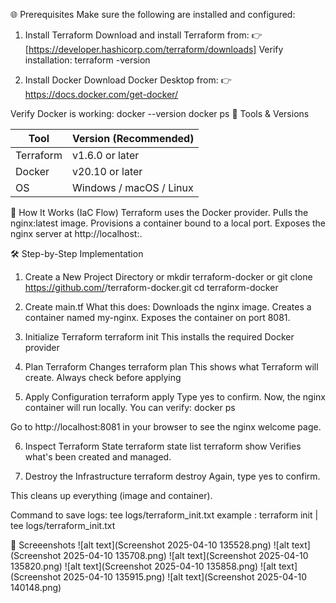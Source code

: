 🌐 Prerequisites
Make sure the following are installed and configured:
 1. Install Terraform
 Download and install Terraform from: 
👉 [https://developer.hashicorp.com/terraform/downloads]
Verify installation:
terraform -version

2. Install Docker
Download Docker Desktop from:
👉 https://docs.docker.com/get-docker/

Verify Docker is working:
docker --version
docker ps
🔧 Tools & Versions

| Tool       | Version (Recommended)      |
|------------|----------------------------|
| Terraform  | v1.6.0 or later            |
| Docker     | v20.10 or later            |
| OS         | Windows / macOS / Linux    |

🧠 How It Works (IaC Flow)
Terraform uses the Docker provider.
Pulls the nginx:latest image.
Provisions a container bound to a local port.
Exposes the nginx server at http://localhost:<port>.









🛠️ Step-by-Step Implementation

1. Create a New Project Directory or 
mkdir terraform-docker or git clone https://github.com/<your-username>/terraform-docker.git
cd terraform-docker

2. Create main.tf
What this does:
Downloads the nginx image.
Creates a container named my-nginx.
Exposes the container on port 8081.

3. Initialize Terraform
terraform init      This installs the required Docker provider

4. Plan Terraform Changes
terraform plan     This shows what Terraform will create. Always check before applying

 5. Apply Configuration
terraform apply    Type yes to confirm.
Now, the nginx container will run locally. You can verify:
docker ps

Go to http://localhost:8081 in your browser to see the nginx welcome page.

6. Inspect Terraform State
terraform state list
terraform show           Verifies what's been created and managed.

7. Destroy the Infrastructure
terraform destroy       Again, type yes to confirm.

This cleans up everything (image and container).

Command to save logs: tee logs/terraform_init.txt
example : terraform init | tee logs/terraform_init.txt

📸 Screeenshots
![alt text](Screenshot 2025-04-10 135528.png)
![alt text](Screenshot 2025-04-10 135708.png)
![alt text](Screenshot 2025-04-10 135820.png)
![alt text](Screenshot 2025-04-10 135858.png)
![alt text](Screenshot 2025-04-10 135915.png)
![alt text](Screenshot 2025-04-10 140148.png)
